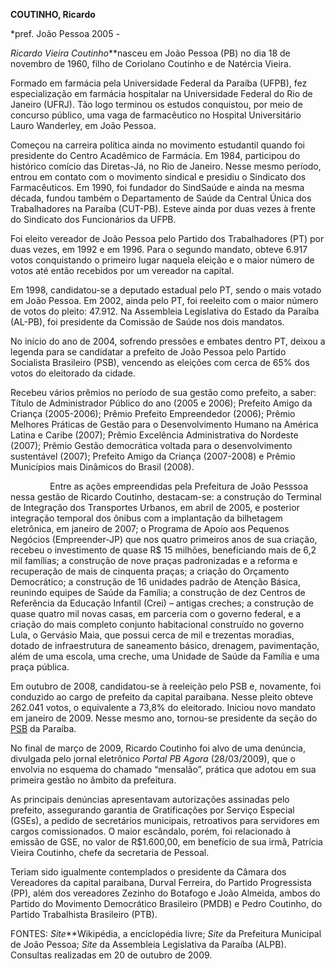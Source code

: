**COUTINHO, Ricardo**

\*pref. João Pessoa 2005 -

*Ricardo Vieira Coutinho***nasceu em João Pessoa (PB) no dia 18 de
novembro de 1960, filho de Coriolano Coutinho e de Natércia Vieira.

Formado em farmácia pela Universidade Federal da Paraíba (UFPB), fez
especialização em farmácia hospitalar na Universidade Federal do Rio de
Janeiro (UFRJ). Tão logo terminou os estudos conquistou, por meio de
concurso público, uma vaga de farmacêutico no Hospital Universitário
Lauro Wanderley, em João Pessoa.

Começou na carreira política ainda no movimento estudantil quando foi
presidente do Centro Acadêmico de Farmácia. Em 1984, participou do
histórico comício das Diretas-Já, no Rio de Janeiro. Nesse mesmo
período, entrou em contato com o movimento sindical e presidiu o
Sindicato dos Farmacêuticos. Em 1990, foi fundador do SindSaúde e ainda
na mesma década, fundou também o Departamento de Saúde da Central Única
dos Trabalhadores na Paraíba (CUT-PB). Esteve ainda por duas vezes à
frente do Sindicato dos Funcionários da UFPB.

Foi eleito vereador de João Pessoa pelo Partido dos Trabalhadores (PT)
por duas vezes, em 1992 e em 1996. Para o segundo mandato, obteve 6.917
votos conquistando o primeiro lugar naquela eleição e o maior número de
votos até então recebidos por um vereador na capital.

Em 1998, candidatou-se a deputado estadual pelo PT, sendo o mais votado
em João Pessoa. Em 2002, ainda pelo PT, foi reeleito com o maior número
de votos do pleito: 47.912. Na Assembleia Legislativa do Estado da
Paraíba (AL-PB), foi presidente da Comissão de Saúde nos dois mandatos.

No início do ano de 2004, sofrendo pressões e embates dentro PT, deixou
a legenda para se candidatar a prefeito de João Pessoa pelo Partido
Socialista Brasileiro (PSB), vencendo as eleições com cerca de 65% dos
votos do eleitorado da cidade.

Recebeu vários prêmios no período de sua gestão como prefeito, a saber:
Título de Administrador Público do ano (2005 e 2006); Prefeito Amigo da
Criança (2005-2006); Prêmio Prefeito Empreendedor (2006); Prêmio
Melhores Práticas de Gestão para o Desenvolvimento Humano na América
Latina e Caribe (2007); Prêmio Excelência Administrativa do Nordeste
(2007); Prêmio Gestão democrática voltada para o desenvolvimento
sustentável (2007); Prefeito Amigo da Criança (2007-2008) e Prêmio
Municípios mais Dinâmicos do Brasil (2008).

                Entre as ações empreendidas pela Prefeitura de João
Pesssoa nessa gestão de Ricardo Coutinho, destacam-se: a construção do
Terminal de Integração dos Transportes Urbanos, em abril de 2005, e
posterior integração temporal dos ônibus com a implantação da bilhetagem
eletrônica, em janeiro de 2007; o Programa de Apoio aos Pequenos
Negócios (Empreender-JP) que nos quatro primeiros anos de sua criação,
recebeu o investimento de quase R\$ 15 milhões, beneficiando mais de 6,2
mil famílias; a construção de nove praças padronizadas e a reforma e
recuperação de mais de cinquenta praças; a criação do Orçamento
Democrático; a construção de 16 unidades padrão de Atenção Básica,
reunindo equipes de Saúde da Família; a construção de dez Centros de
Referência da Educação Infantil (Crei) – antigas creches; a construção
de quase quatro mil novas casas, em parceria com o governo federal, e a
criação do mais completo conjunto habitacional construído no governo
Lula, o Gervásio Maia, que possui cerca de mil e trezentas moradias,
dotado de infraestrutura de saneamento básico, drenagem, pavimentação,
além de uma escola, uma creche, uma Unidade de Saúde da Família e uma
praça pública.

Em outubro de 2008, candidatou-se à reeleição pelo PSB e, novamente, foi
conduzido ao cargo de prefeito da capital paraibana. Nesse pleito obteve
262.041 votos, o equivalente a 73,8% do eleitorado. Iniciou novo mandato
em janeiro de 2009. Nesse mesmo ano, tornou-se presidente da seção do
[PSB](http://pt.wikipedia.org/wiki/PSB "PSB") da Paraíba.

No final de março de 2009, Ricardo Coutinho foi alvo de uma denúncia,
divulgada pelo jornal eletrônico *Portal PB Agora* (28/03/2009), que o
envolvia no esquema do chamado “mensalão”, prática que adotou em sua
primeira gestão no âmbito da prefeitura.

As principais denúncias apresentavam autorizações assinadas pelo
prefeito, assegurando garantia de Gratificações por Serviço Especial
(GSEs), a pedido de secretários municipais, retroativos para servidores
em cargos comissionados. O maior escândalo, porém, foi relacionado à
emissão de GSE, no valor de R\$1.600,00, em benefício de sua irmã,
Patrícia Vieira Coutinho, chefe da secretaria de Pessoal.

Teriam sido igualmente contemplados o presidente da Câmara dos
Vereadores da capital paraibana, Durval Ferreira, do Partido
Progressista (PP), além dos vereadores Zezinho do Botafogo e João
Almeida, ambos do Partido do Movimento Democrático Brasileiro (PMDB) e
Pedro Coutinho, do Partido Trabalhista Brasileiro (PTB).

FONTES: *Site***Wikipédia, a enciclopédia livre; *Site* da Prefeitura Municipal de João Pessoa; *Site* da Assembleia Legislativa da Paraíba (ALPB). Consultas realizadas em 20 de outubro de 2009.

